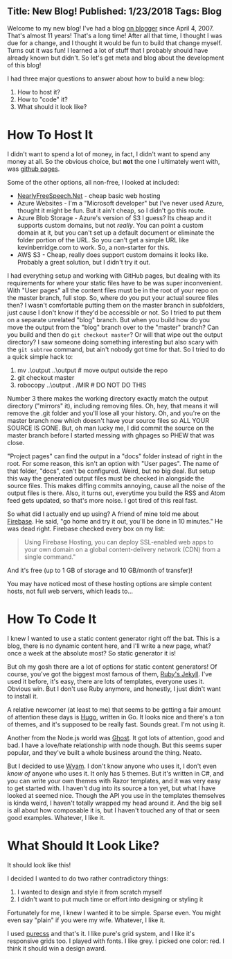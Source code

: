 Title: New Blog!
Published: 1/23/2018
Tags: Blog
---

Welcome to my new blog!  I've had a blog [on blogger](http://kevin-berridge.blogspot.com) since April 4, 2007.  That's almost 11 years!  That's a long time!  After all that time, I thought I was due for a change, and I thought it would be fun to build that change myself.  Turns out it was fun!  I learned a lot of stuff that I probably should have already known but didn't.  So let's get meta and blog about the development of this blog!

I had three major questions to answer about how to build a new blog:
1. How to host it?
2. How to "code" it?
3. What should it look like?

# How To Host It
I didn't want to spend a lot of money, in fact, I didn't want to spend any money at all.  So the obvious choice, but **not** the one I ultimately went with, was [github pages](https://pages.github.com/).

Some of the other options, all non-free, I looked at included:
- [NearlyFreeSpeech.Net](https://www.nearlyfreespeech.net/) - cheap basic web hosting
- Azure Websites - I'm a "Microsoft developer" but I've never used Azure, thought it might be fun.  But it ain't cheap, so I didn't go this route.
- Azure Blob Storage - Azure's version of S3 I guess?  Its cheap and it supports custom domains, but not *really*.  You can point a custom domain at it, but you can't set up a default document or eliminate the folder portion of the URL.  So you can't get a simple URL like kevinberridge.com to work.  So, a non-starter for this.
- AWS S3 - Cheap, really does support custom domains it looks like.  Probably a great solution, but I didn't try it out.

I had everything setup and working with GitHub pages, but dealing with its requirements for where your static files have to be was super inconvenient.  With "User pages" all the content files must be in the root of your repo on the master branch, full stop.  So, where do you put your actual source files then?  I wasn't comfortable putting them on the master branch in subfolders, just cause I don't know if they'd be accessible or not.  So I tried to put them on a separate unrelated "blog" branch.  But when you build how do you move the output from the "blog" branch over to the "master" branch?  Can you build and then do `git checkout master`?  Or will that wipe out the output directory?  I saw someone doing something interesting but also scary with the `git subtree` command, but ain't nobody got time for that.  So I tried to do a quick simple hack to:
1. mv .\output ..\output # move output outside the repo
2. git checkout master
3. robocopy ..\output . /MIR # DO NOT DO THIS

Number 3 there makes the working directory exactly match the output directory ("mirrors" it), including removing files.  Oh, hey, that means it will remove the .git folder and you'll lose all your history.  Oh, and you're on the master branch now which doesn't have your source files so ALL YOUR SOURCE IS GONE.  But, oh man lucky me, I did commit the source on the master branch before I started messing with ghpages so PHEW that was close.

"Project pages" can find the output in a "docs" folder instead of right in the root.  For some reason, this isn't an option with "User pages".  The name of that folder, "docs", can't be configured.  Weird, but no big deal.  But setup this way the generated output files must be checked in alongside the source files.  This makes diffing commits annoying, cause all the noise of the output files is there.  Also, it turns out, everytime you build the RSS and Atom feed gets updated, so that's more noise.  I got tired of this real fast.

So what did I actually end up using?  A friend of mine told me about [Firebase](https://firebase.google.com/).  He said, "go home and try it out, you'll be done in 10 minutes."  He was dead right.  Firebase checked every box on my list: 
> Using Firebase Hosting, you can deploy SSL-enabled web apps to your own domain on a global content-delivery network (CDN) from a single command."

And it's free (up to 1 GB of storage and 10 GB/month of transfer)!

You may have noticed most of these hosting options are simple content hosts, not full web servers, which leads to...

# How To Code It
I knew I wanted to use a static content generator right off the bat.  This is a blog, there is no dynamic content here, and I'll write a new page, what? once a week at the absolute most?  So static generator it is!

But oh my gosh there are a lot of options for static content generators!  Of course, you've got the biggest most famous of them, [Ruby's Jekyll](https://jekyllrb.com/).  I've used it before, it's easy, there are lots of templates, everyone uses it.  Obvious win.  But I don't use Ruby anymore, and honestly, I just didn't want to install it.

A relative newcomer (at least to me) that seems to be getting a fair amount of attention these days is [Hugo](http://gohugo.io/), written in Go.  It looks nice and there's a ton of themes, and it's supposed to be really fast.  Sounds great.  I'm not using it.

Another from the Node.js world was [Ghost](https://ghost.org/).  It got lots of attention, good and bad.  I have a love/hate relationship with node though.  But this seems super popular, and they've built a whole business around the thing.  Neato.

But I decided to use [Wyam](https://wyam.io/).  I don't know anyone who uses it, I don't even *know of* anyone who uses it.  It only has 5 themes.  But it's written in C#, and you can write your own themes with Razor templates, and it was very easy to get started with.  I haven't dug into its source a ton yet, but what I have looked at seemed nice.  Though the API you use in the templates themselves is kinda weird, I haven't totally wrapped my head around it.  And the big sell is all about how composable it is, but I haven't touched any of that or seen good examples.  Whatever, I like it.

# What Should It Look Like?
It should look like this!

I decided I wanted to do two rather contradictory things:
1. I wanted to design and style it from scratch myself
2. I didn't want to put much time or effort into designing or styling it

Fortunately for me, I knew I wanted it to be simple.  Sparse even.  You might even say "plain" if you were my wife.  Whatever, I like it.

I used [purecss](https://purecss.io/) and that's it.  I like pure's grid system, and I like it's responsive grids too.  I played with fonts.  I like grey.  I picked one color: red.  I think it should win a design award.